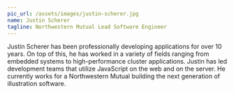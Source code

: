 ```yaml
---
pic_url: /assets/images/justin-scherer.jpg
name: Justin Scherer
tagline: Northwestern Mutual Lead Software Engineer
---
```


Justin Scherer has been professionally developing applications for over 10 years. On top of this, he has worked in a variety of fields ranging from embedded systems to high-performance cluster applications. Justin has led development teams that utilize JavaScript on the web and on the server. He currently works for a Northwestern Mutual building the next generation of illustration software.
